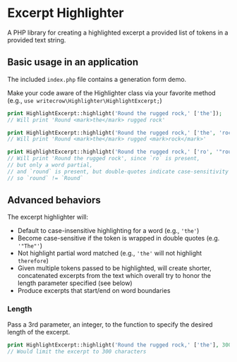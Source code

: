 # Excerpt Highlighter

A PHP library for creating a highlighted excerpt a provided list of tokens in a provided text string.

## Basic usage in an application
The included `index.php` file contains a generation form demo.

Make your code aware of the Highlighter class via your favorite method
(e.g., `use writecrow\Highlighter\HighlightExcerpt;`)

```php
print HighlightExcerpt::highlight('Round the rugged rock,' ['the']);
// Will print 'Round <mark>the</mark> rugged rock'

print HighlightExcerpt::highlight('Round the rugged rock,' ['the', 'rock']);
// Will print 'Round <mark>the</mark> rugged <mark>rock</mark>'

print HighlightExcerpt::highlight('Round the rugged rock,' ['ro', '"round"']);
// Will print 'Round the rugged rock', since `ro` is present, 
// but only a word partial,
// and `round` is present, but double-quotes indicate case-sensitivity
// so `round` != `Round`

```

## Advanced behaviors
The excerpt highlighter will:
- Default to case-insensitive highlighting for a word (e.g., `'the'`)
- Become case-sensitive if the token is wrapped in double quotes (e.g. `'"The"'`)
- Not highlight partial word matched (e.g., `'the'` will not highlight `therefore`)
- Given multiple tokens passed to be highlighted, will create shorter, concatenated excerpts from the text which overall try to honor the length parameter specified (see below)
- Produce excerpts that start/end on word boundaries


### Length
Pass a 3rd parameter, an integer, to the function to specify the desired length of the excerpt.

```php
print HighlightExcerpt::highlight('Round the rugged rock,' ['the'], 300);
// Would limit the excerpt to 300 characters
```